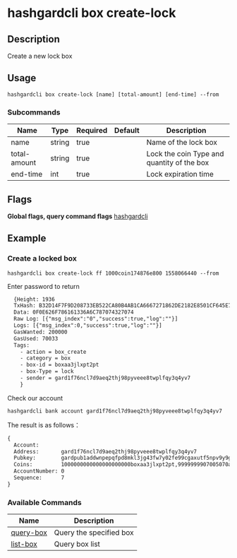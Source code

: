 # hashgardcli box create-lock



## Description

Create a new lock box



## Usage

```shell
hashgardcli box create-lock [name] [total-amount] [end-time] --from
```
### Subcommands

| Name         | Type   | Required | Default | Description          |
| ------------ | ------ | -------- | ------- | -------------------- |
| name         | string | true     |         | Name of the lock box     |
| total-amount | string | true     |         | Lock the coin Type and quantity of the box|
| end-time     | int    | true     |         | Lock expiration time |



## Flags

**Global flags, query command flags** [hashgardcli](../README.md)



## Example

### Create a locked box
```shell
hashgardcli box create-lock ff 1000coin174876e800 1558066440 --from
```
Enter password to return
```txt
  {Height: 1936
  TxHash: B32D14F7F9D208733EB522CA80B4AB1CA6667271862DE2182E8501CF645E763D
  Data: 0F0E626F786161336A6C787074327074
  Raw Log: [{"msg_index":"0","success":true,"log":""}]
  Logs: [{"msg_index":0,"success":true,"log":""}]
  GasWanted: 200000
  GasUsed: 70033
  Tags:
    - action = box_create
    - category = box
    - box-id = boxaa3jlxpt2pt
    - box-Type = lock
    - sender = gard1f76ncl7d9aeq2thj98pyveee8twplfqy3q4yv7
    }
```

Check our account

```shell
hashgardcli bank account gard1f76ncl7d9aeq2thj98pyveee8twplfqy3q4yv7
```

The result is as follows：

```txt
{
  Account:
  Address:       gard1f76ncl7d9aeq2thj98pyveee8twplfqy3q4yv7
  Pubkey:        gardpub1addwnpepqfpd8mkl3jg43fw7y02fe99cgaxutf5npv9y9gx9dvrrcdwl36shv694apw
  Coins:         1000000000000000000000boxaa3jlxpt2pt,9999999907005070apple(coin174876e800)
  AccountNumber: 0
  Sequence:      7
}
```



### Available Commands

| Name                   | Description        |
| ------------------------- | ---------------------- |
| [query-box](query-box.md) | Query the specified box |
| [list-box](list-box.md)  | Query box list |
